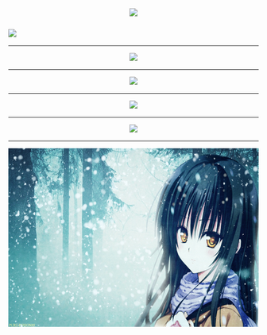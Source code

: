 <h1 align="center"> <a href="https://space.bilibili.com/660127072"> <img src="https://readme-typing-svg.herokuapp.com/?lines=桜の下の恋です;为实现自己的梦想而奋斗!&center=true&size=27"> </a> </h1>  

<a href="https://space.bilibili.com/660127072/" align="center"><img src="https://img.shields.io/badge/Bilibili-B站-ff69b4" /></a>

***


<div align="center"> <img src="https://github-readme-stats.vercel.app/api?username=SakuraMotoKoi&show_icons=true&theme=onedark"></div>  


***

<div align="center"> <img src="https://github-readme-stats.vercel.app/api/top-langs/?username=SakuraMotoKoi&theme=tokyonight"></div>  

***

<div align="center"> <img src="https://github-profile-trophy.vercel.app/?username=SakuraMotoKoi&theme=onedark"></div>  

***

<div align="center"> <img src="[https://github-profile-trophy.vercel.app/?username=SakuraMotoKoi&theme=onedark](https://github-readme-activity-graph.vercel.app/graph?username=SakuraMotoKoi&theme=react-dark)"></div>  

***

<div class="basic_image" align="center"> <img src=".\228083.jpg" height=360px width=570px></div>

